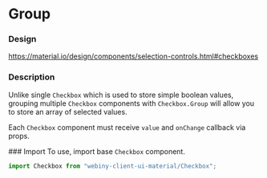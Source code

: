 # Group

### Design
<a href="https://material.io/design/components/selection-controls.html#checkboxes" target="_blank">https://material.io/design/components/selection-controls.html#checkboxes</a>

### Description
Unlike single `Checkbox` which is used to store simple boolean values, grouping multiple `Checkbox` components
with `Checkbox.Group` will allow you to store an array of selected values.

Each `Checkbox` component must receive `value` and `onChange` callback via props.

### Import
To use, import base `Checkbox` component.

```js
import Checkbox from "webiny-client-ui-material/Checkbox";
```